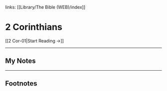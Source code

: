 links: [[Library/The Bible (WEB)/index]]
# 2 Corinthians

[[2 Cor-01|Start Reading →]]

---
## My Notes

---
## Footnotes